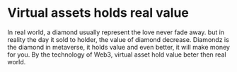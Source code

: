 # Virtual assets holds real value

In real world, a diamond usually represent the love never fade away. but in reality the day it sold to holder, the value of diamond decrease. Diamondz is the diamond in metaverse, it holds value and even better, it will make money for you. By the technology of Web3, virtual asset hold value beter then real world.
